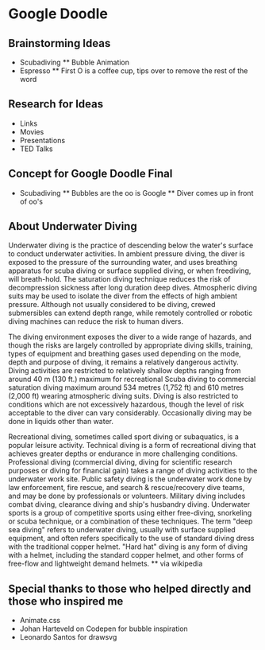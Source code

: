 # Google Doodle

## Brainstorming Ideas

* Scubadiving
** Bubble Animation
* Espresso
** First O is a coffee cup, tips over to remove the rest of the word

## Research for Ideas

* Links
* Movies
* Presentations
* TED Talks

## Concept for Google Doodle Final

* Scubadiving
** Bubbles are the oo is Google
** Diver comes up in front of oo's 

## About Underwater Diving

Underwater diving is the practice of descending below the water's surface to conduct underwater activities. In ambient pressure diving, the diver is exposed to the pressure of the surrounding water, and uses breathing apparatus for scuba diving or surface supplied diving, or when freediving, will breath-hold. The saturation diving technique reduces the risk of decompression sickness after long duration deep dives. Atmospheric diving suits may be used to isolate the diver from the effects of high ambient pressure. Although not usually considered to be diving, crewed submersibles can extend depth range, while remotely controlled or robotic diving machines can reduce the risk to human divers.

The diving environment exposes the diver to a wide range of hazards, and though the risks are largely controlled by appropriate diving skills, training, types of equipment and breathing gases used depending on the mode, depth and purpose of diving, it remains a relatively dangerous activity. Diving activities are restricted to relatively shallow depths ranging from around 40 m (130 ft.) maximum for recreational Scuba diving to commercial saturation diving maximum around 534 metres (1,752 ft) and 610 metres (2,000 ft) wearing atmospheric diving suits. Diving is also restricted to conditions which are not excessively hazardous, though the level of risk acceptable to the diver can vary considerably. Occasionally diving may be done in liquids other than water.

Recreational diving, sometimes called sport diving or subaquatics, is a popular leisure activity. Technical diving is a form of recreational diving that achieves greater depths or endurance in more challenging conditions. Professional diving (commercial diving, diving for scientific research purposes or diving for financial gain) takes a range of diving activities to the underwater work site. Public safety diving is the underwater work done by law enforcement, fire rescue, and search & rescue/recovery dive teams, and may be done by professionals or volunteers. Military diving includes combat diving, clearance diving and ship's husbandry diving. Underwater sports is a group of competitive sports using either free-diving, snorkeling or scuba technique, or a combination of these techniques. The term "deep sea diving" refers to underwater diving, usually with surface supplied equipment, and often refers specifically to the use of standard diving dress with the traditional copper helmet. "Hard hat" diving is any form of diving with a helmet, including the standard copper helmet, and other forms of free-flow and lightweight demand helmets.
** via wikipedia


## Special thanks to those who helped directly and those who inspired me

* Animate.css
* Johan Harteveld on Codepen for bubble inspiration
* Leonardo Santos for drawsvg